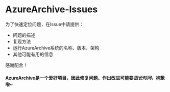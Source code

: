 # AzureArchive-Issues
为了快速定位问题，在Issue中请提供：
- 问题的描述
- 复现方法
- 运行AzureArchive系统的名称、版本、架构
- 其他可能有用的信息

感谢配合！
#### AzureArchive是一个爱好项目，因此修复问题、作出改进可能要*很长时间*，抱歉啦~
